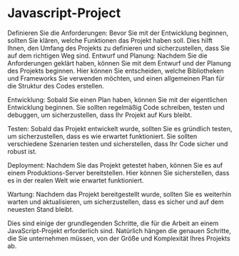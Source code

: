 # Javascript-Project
Definieren Sie die Anforderungen: Bevor Sie mit der Entwicklung beginnen, sollten Sie klären, welche Funktionen das Projekt haben soll. Dies hilft Ihnen, den Umfang des Projekts zu definieren und sicherzustellen, dass Sie auf dem richtigen Weg sind.
Entwurf und Planung: Nachdem Sie die Anforderungen geklärt haben, können Sie mit dem Entwurf und der Planung des Projekts beginnen. Hier können Sie entscheiden, welche Bibliotheken und Frameworks Sie verwenden möchten, und einen allgemeinen Plan für die Struktur des Codes erstellen.

Entwicklung: Sobald Sie einen Plan haben, können Sie mit der eigentlichen Entwicklung beginnen. Sie sollten regelmäßig Code schreiben, testen und debuggen, um sicherzustellen, dass Ihr Projekt auf Kurs bleibt.

Testen: Sobald das Projekt entwickelt wurde, sollten Sie es gründlich testen, um sicherzustellen, dass es wie erwartet funktioniert. Sie sollten verschiedene Szenarien testen und sicherstellen, dass Ihr Code sicher und robust ist.

Deployment: Nachdem Sie das Projekt getestet haben, können Sie es auf einem Produktions-Server bereitstellen. Hier können Sie sicherstellen, dass es in der realen Welt wie erwartet funktioniert.

Wartung: Nachdem das Projekt bereitgestellt wurde, sollten Sie es weiterhin warten und aktualisieren, um sicherzustellen, dass es sicher und auf dem neuesten Stand bleibt.

Dies sind einige der grundlegenden Schritte, die für die Arbeit an einem JavaScript-Projekt erforderlich sind. Natürlich hängen die genauen Schritte, die Sie unternehmen müssen, von der Größe und Komplexität Ihres Projekts ab.
